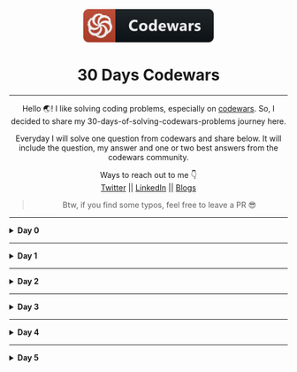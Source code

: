 <div align="center">
  <img height="60" src="./assets/codewars_button_icon.png">
  <h1>30 Days Codewars</h1>

---

<span>Hello 🌏! I like solving coding problems, especially on <a href="https://www.codewars.com/">codewars</a>. So, I decided to share my 30-days-of-solving-codewars-problems journey here.</span>

<span>Everyday I will solve one question from codewars and share below. It will include the question, my answer and one or two best answers from the codewars community.</span>

Ways to reach out to me 👇 <br />
<a target="_blank" href="https://twitter.com/nomanoff_tech">Twitter</a> || <a href="https://www.linkedin.com/in/me-adam/">LinkedIn</a> || <a href="https://dev.to/nomanoff_tech">Blogs</a>

> Btw, if you find some typos, feel free to leave a PR 😎

</div>

---

<details><summary><b>Day 0</b></summary>

#### Even or Odd?

> 8 kyu

###### Description:

> Create a function that takes an integer as an argument and returns "Even" for even numbers or "Odd" for odd numbers.

```javascript
function even_or_odd(number) {}

even_or_odd();
```

<details><summary><b>My Answer</b></summary>

```javascript
function even_or_odd(number) {
  return number % 2 === 0 ? "Even" : "Odd";
}
```

</details>

<details><summary><b>Best Answer</b></summary>

```javascript
function even_or_odd(number) {
  return number % 2 ? "Odd" : "Even";
}
```

</details>

</details>

---

<details><summary><b>Day 1</b></summary>

#### Stop gninnipS My sdroW!

> 6 kyu

###### Description:

> Write a function that takes in a string of one or more words, and returns the same string, but with all five or more letter words reversed (Just like the name of this Kata). Strings passed in will consist of only letters and spaces. Spaces will be included only when more than one word is present.

> Examples: spinWords( "Hey fellow warriors" ) => returns "Hey wollef sroirraw" spinWords( "This is a test") => returns "This is a test" spinWords( "This is another test" )=> returns "This is rehtona test"

```javascript
function spinWords(string) {
  //TODO Have fun :)
}
```

<details><summary><b>My Answer 😅</b></summary>

```javascript
function spinWords(string) {
  let words = string.split(" ");

  let newWords = words.map((word) =>
    word.length >= 5 ? word.split("").reverse().join("") : word
  );

  return newWords.join(" ");
}
```

</details>

<details><summary><b>Best Answers ✅</b></summary>

> Top ranked answer (writter by a human 😅):

```javascript
function spinWords(words) {
  return words
    .split(" ")
    .map(function (word) {
      return word.length > 4 ? word.split("").reverse().join("") : word;
    })
    .join(" ");
}
```

> 2nd ranked answer 👀:

```javascript
function spinWords(string){
  return string.replace(/\w{5,}/g, function(w) { return w.split('').reverse().join('') })
}
}
```

</details>

</details>

---

<details><summary><b>Day 2</b></summary>

#### Sum of Digits / Digital Root

> 6 kyu

###### Description:

> [Digital root](https://en.wikipedia.org/wiki/Digital_root) is the recursive sum of all the digits in a number.

> Given n, take the sum of the digits of n. If that value has more than one digit, continue reducing in this way until a single-digit number is produced. The input will be a non-negative integer.

> Examples:

```javascript
    16  -->  1 + 6 = 7
   942  -->  9 + 4 + 2 = 15  -->  1 + 5 = 6
132189  -->  1 + 3 + 2 + 1 + 8 + 9 = 24  -->  2 + 4 = 6
493193  -->  4 + 9 + 3 + 1 + 9 + 3 = 29  -->  2 + 9 = 11  -->  1 + 1 = 2
```

> Start here:

```javascript
function digital_root(n) {
  // ...
}
```

<details><summary><b>My Answer 😅</b></summary>

```javascript
function digital_root(n) {
  let newNum;
  let justNum = n
    .toString()
    .split("")
    .map((num) => parseInt(num, 10));

  newNum = justNum.reduce((partialSum, a) => partialSum + a, 0);

  if (newNum.toString().length > 1) {
    return digital_root(newNum);
  } else {
    return newNum;
  }
}
```

</details>

<details><summary><b>Best Answers ✅</b></summary>

> Top ranked answer, wtf? 🤯:

```javascript
function digital_root(n) {
  return ((n - 1) % 9) + 1;
}
```

<details><summary><b>Top comments for this solution. Just read for fun 😅</b></summary>

> - dude speaks matrix languague

> - mathematics!

> - what kind of sorcery is this?

> - my brain is damaged!

> - wait, what?

> - hmmm... wtf? totally mind boggling

> - bruh!!!

> - I am not a coder.

> - The simplicity is extremely frustrating. Thank you

> - I am quitting programming after this

</details>

> 2nd ranked answer 👍:

```javascript
function digital_root(n) {
  if (n < 10) return n;

  return digital_root(
    n
      .toString()
      .split("")
      .reduce(function (acc, d) {
        return acc + +d;
      }, 0)
  );
}
```

</details>

</details>

---

<details><summary><b>Day 3</b></summary>

#### Disemvowel Trolls

> 7 kyu

###### Description:

> Trolls are attacking your comment section! A common way to deal with this situation is to remove all of the vowels from the trolls' comments, neutralizing the threat. Your task is to write a function that takes a string and return a new string with all vowels removed. For example, the string "This website is for losers LOL!" would become "Ths wbst s fr lsrs LL!".

> Note: for this kata y isn't considered a vowel.

```javascript
function disemvowel(str) {
  return str;
}
```

<details><summary><b>My Answer 😅</b></summary>

```javascript
function disemvowel(str) {
  return str
    .split(" ")
    .map((x) => x.replace(/[aAeEiIoOuU]/g, ""))
    .join(" ");
}
```

</details>

<details><summary><b>Best Answers ✅</b></summary>

> Top ranked answer (writter by a human 😅):

```javascript
function disemvowel(str) {
  return str.replace(/[aeiou]/gi, "");
}
```

> 2nd ranked answer 👀:

```javascript
function disemvowel(str) {
  var vowels = ["a", "e", "i", "o", "u"];

  return str
    .split("")
    .filter(function (el) {
      return vowels.indexOf(el.toLowerCase()) == -1;
    })
    .join("");
}
```

</details>

</details>

---

<details><summary><b>Day 4</b></summary>

#### Array.diff

> 6 kyu

###### Description:

> Your goal in this kata is to implement a difference function, which subtracts one list from another and returns the result.

> It should remove all values from list a, which are present in list b keeping their order.

```javascript
arrayDiff([1, 2], [1]) == [2];
```

> If a value is present in b, all of its occurrences must be removed from the other:

```javascript
arrayDiff([1, 2, 2, 2, 3], [2]) == [1, 3];
```

<details><summary><b>My Answers 😅</b></summary>

```javascript
// Solution 1:
function arrayDiff(a, b) {
  return a.filter((val) => !b.includes(val));
}

// Solution 2:
function arrayDiff(a, b) {
  return a.filter((val) => b.indexOf(val) === -1);
}
```

</details>

<details><summary><b>Best Answers ✅</b></summary>

> Top ranked answer 🤯:

```javascript
function array_diff(a, b) {
  return a.filter((e) => !b.includes(e));
}
```

> 2nd ranked answer 👍:

```javascript
function array_diff(a, b) {
  return a.filter(function (x) {
    return b.indexOf(x) == -1;
  });
}
```

</details>

</details>

---

<details><summary><b>Day 5</b></summary>

####

> 6 kyu

###### Description:

> In this little assignment you are given a string of space separated numbers, and have to return the highest and lowest number.

> _Examples:_

```javascript
highAndLow("1 2 3 4 5"); // return "5 1"
highAndLow("1 2 -3 4 5"); // return "5 -3"
highAndLow("1 9 3 4 -5"); // return "9 -5"
```

> _Notes:_

- All numbers are valid Int32, no need to validate them.
- There will always be at least one number in the input string.
- Output string must be two numbers separated by a single space, and highest number is first.

<details><summary><b>My Answers 😅</b></summary>

```javascript
function highAndLow(numbers) {
  let n1 = numbers.split(" ").reduce((a, b) => `${Math.min(a, b)}`);
  let n2 = numbers.split(" ").reduce((a, b) => `${Math.max(a, b)}`);

  return `${n2} ${n1}`;
}
```

</details>

<details><summary><b>Best Answers ✅</b></summary>

> Top ranked answer 🤯:

```javascript
function highAndLow(numbers) {
  numbers = numbers.split(" ").map(Number);
  return Math.max.apply(0, numbers) + " " + Math.min.apply(0, numbers);
}
```

> 2nd ranked answer 👍:

```javascript
function highAndLow(numbers) {
  numbers = numbers.split(" ");
  return `${Math.max(...numbers)} ${Math.min(...numbers)}`;
}
```

</details>

</details>
